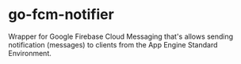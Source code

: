 # go-fcm-notifier
Wrapper for Google Firebase Cloud Messaging that's allows sending notification (messages) to clients from the App Engine Standard Environment.
